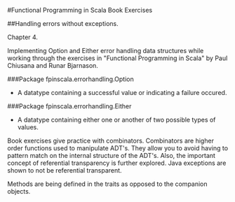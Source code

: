 #Functional Programming in Scala Book Exercises

##Handling errors without exceptions.

Chapter 4.

Implementing Option and Either error handling data structures
while working through the exercises in  "Functional Programming
in Scala" by Paul Chiusana and Runar Bjarnason.

###Package fpinscala.errorhandling.Option
   * A datatype containing a successful value or 
     indicating a failure occured.

###Package fpinscala.errorhandling.Either
   * A datatype containing either one or another
     of two possible types of values.

Book exercises give practice with combinators.  Combinators
are higher order functions used to manipulate ADT's.  They
allow you to avoid having to pattern match on the internal
structure of the ADT's.  Also, the important concept of
referential transparency is further explored.  Java exceptions
are shown to not be referential transparent.

Methods are being defined in the traits as opposed to
the companion objects.
